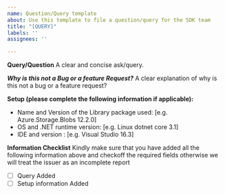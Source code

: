 ```yaml
---
name: Question/Query template
about: Use this template to file a question/query for the SDK team
title: "[QUERY]"
labels: ''
assignees: ''

---
```


**Query/Question**
A clear and concise ask/query.

***Why is this not a Bug or a feature Request?***
A clear explanation of why is this not a bug or a feature request?

**Setup (please complete the following information if applicable):**
 - Name and Version of the Library package used: [e.g. Azure.Storage.Blobs 12.2.0] 
 - OS and .NET runtime version: [e.g. Linux dotnet core 3.1]
 - IDE and version : [e.g. Visual Studio 16.3]
 
 **Information Checklist**
 Kindly make sure that you have added all the following information above and checkoff the required fields otherwise we will treat the issuer as an incomplete report
- [ ] Query Added
- [ ] Setup information Added
